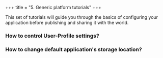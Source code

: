 +++
title = "5. Generic platform tutorials"
+++

This set of tutorials will guide you through the basics of configuring your application before publishing and sharing it with the world.

### How to control User-Profile settings?

### How to change default application's storage location?

